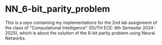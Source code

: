 # NN_6-bit_parity_problem
This is a repo containing my implementations for the 2nd lab assignment of the class of "Computational Intelligence" (DUTH ECE: 8th Semester 2024-2025), which is about the solution of the 6-bit parity problem using Neural Networks.
